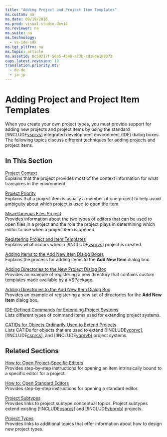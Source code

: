 ```yaml
---
title: "Adding Project and Project Item Templates"
ms.custom: na
ms.date: 09/19/2016
ms.prod: visual-studio-dev14
ms.reviewer: na
ms.suite: na
ms.technology: 
  - vs-ide-sdk
ms.tgt_pltfrm: na
ms.topic: article
ms.assetid: 8c59217f-56e5-4540-a73b-cd10de189373
caps.latest.revision: 19
translation.priority.mt: 
  - de-de
  - ja-jp
---
```

# Adding Project and Project Item Templates
When you create your own project types, you must provide support for adding new projects and project items by using the standard [!INCLUDE[vsprvs](../vs140/includes/vsprvs_md.md)] integrated development environment (IDE) dialog boxes. The following topics discuss different techniques for adding projects and project items.  
  
## In This Section  
 [Project Context](../vs140/Project-Context.md)  
 Explains that the project provides most of the context information for what transpires in the environment.  
  
 [Project Priority](../Topic/Project%20Priority.md)  
 Explains that a project item is usually a member of one project to help avoid ambiguity about which project is used to open the item.  
  
 [Miscellaneous Files Project](../vs140/Miscellaneous-Files-Project.md)  
 Provides information about the two types of editors that can be used to open files in a project and the role the project plays in determining which editor to use when a project item is opened.  
  
 [Registering Project and Item Templates](../vs140/Registering-Project-and-Item-Templates.md)  
 Explains what occurs when a [!INCLUDE[vsprvs](../vs140/includes/vsprvs_md.md)] project is created.  
  
 [Adding Items to the Add New Item Dialog Boxes](../Topic/Adding%20Items%20to%20the%20Add%20New%20Item%20Dialog%20Boxes.md)  
 Explains the process for adding items to the **Add New Item** dialog box.  
  
 [Adding Directories to the New Project Dialog Box](../vs140/Adding-Directories-to-the-New-Project-Dialog-Box.md)  
 Provides an example of registering a new directory that contains custom templates made available by a VSPackage.  
  
 [Adding Directories to the Add New Item Dialog Box](../vs140/Adding-Directories-to-the-Add-New-Item-Dialog-Box.md)  
 Provides an example of registering a new set of directories for the **Add New Item** dialog box.  
  
 [IDE-Defined Commands for Extending Project Systems](../Topic/IDE-Defined%20Commands%20for%20Extending%20Project%20Systems.md)  
 Lists different types of command items used for extending project systems.  
  
 [CATIDs for Objects Ordinarily Used to Extend Projects](../vs140/CATIDs-for-Objects-That-Are-Typically-Used-to-Extend-Projects.md)  
 Lists CATIDs for objects that are used to extend [!INCLUDE[vcprvc](../vs140/includes/vcprvc_md.md)], [!INCLUDE[csprcs](../vs140/includes/csprcs_md.md)], and [!INCLUDE[vbprvb](../vs140/includes/vbprvb_md.md)] project systems.  
  
## Related Sections  
 [How to: Open Project-Specific Editors](../vs140/How-to--Open-Project-Specific-Editors.md)  
 Provides step-by-step instructions for opening an item intrinsically bound to a specific editor for a project.  
  
 [How to: Open Standard Editors](../vs140/How-to--Open-Standard-Editors.md)  
 Provides step-by-step instructions for opening a standard editor.  
  
 [Project Subtypes](../Topic/Project%20Subtypes.md)  
 Provides links to project subtype conceptual topics. Project subtypes extend existing [!INCLUDE[csprcs](../vs140/includes/csprcs_md.md)] and [!INCLUDE[vbprvb](../vs140/includes/vbprvb_md.md)] projects.  
  
 [Project Types](../vs140/Project-Types.md)  
 Provides links to additional topics that offer information about how to design new project types.
